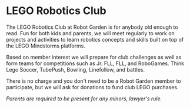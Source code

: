 
# LEGO Robotics Club

The LEGO Robotics Club at Robot Garden is for anybody old enough to read.  Fun
for both kids and parents, we will meet regularly to work on projects and
activities to learn robotics concepts and skills built on top of the LEGO
Mindstorms platforms.

Based on member interest we will prepare for club challenges as well as form
teams for competitions such as Jr. FLL, FLL, and RoboGames.  Think Lego Soccer,
TubePush, Bowling, Linefollow, and battles.

There is no charge and you don't need to be a Robot Garden member to
participate, but we will ask for donations to fund club LEGO purchases.

*Parents are required to be present for any minors, lawyer's rule.*

